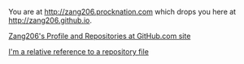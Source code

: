 You are at http://zang206.procknation.com which drops you here at http://zang206.github.io. 

[Zang206's Profile and Repositories at GitHub.com site](https://www.github.com/zang206)

[I'm a relative reference to a repository file](../Arduino_Temperature_Alarm/master/README.md)
